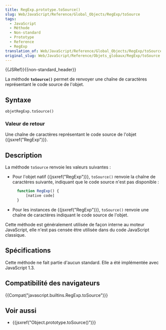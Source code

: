 ```yaml
---
title: RegExp.prototype.toSource()
slug: Web/JavaScript/Reference/Global_Objects/RegExp/toSource
tags:
  - JavaScript
  - Méthode
  - Non-standard
  - Prototype
  - Reference
  - RegExp
translation_of: Web/JavaScript/Reference/Global_Objects/RegExp/toSource
original_slug: Web/JavaScript/Reference/Objets_globaux/RegExp/toSource
---
```

{{JSRef}}{{non-standard_header}}

La méthode **`toSource()`** permet de renvoyer une chaîne de caractères représentant le code source de l'objet.

## Syntaxe

    objetRegExp.toSource()

### Valeur de retour

Une chaîne de caractères représentant le code source de l'objet {{jsxref("RegExp")}}.

## Description

La méthode `toSource` renvoie les valeurs suivantes :

- Pour l'objet natif {{jsxref("RegExp")}}, `toSource()` renvoie la chaîne de caractères suivante, indiquant que le code source n'est pas disponible :

  ```js
    function RegExp() {
        [native code]
    }
    ```

- Pour les instances de {{jsxref("RegExp")}}, `toSource()` renvoie une chaîne de caractères indiquant le code source de l'objet.

Cette méthode est généralement utilisée de façon interne au moteur JavaScript, elle n'est pas censée être utilisée dans du code JavaScript classique.

## Spécifications

Cette méthode ne fait partie d'aucun standard. Elle a été implémentée avec JavaScript 1.3.

## Compatibilité des navigateurs

{{Compat("javascript.builtins.RegExp.toSource")}}

## Voir aussi

- {{jsxref("Object.prototype.toSource()")}}
